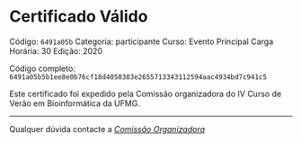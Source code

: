 # Certificado Válido

Código: `6491a05b`
Categoria: participante
Curso: Evento Principal
Carga Horária: 30
Edição: 2020


Código completo: `6491a05b5b1ee8e0b76cf18d4050383e2655713343112594aac4934bd7c941c5`


Este certificado foi expedido pela Comissão organizadora do IV Curso de Verão em Bioinformática da UFMG.

----

Qualquer dúvida contacte a [_Comissão Organizadora_](<mailto:cursobioinfoufmg@gmail.com$subject=[Certificados]>)

